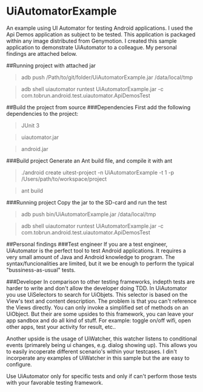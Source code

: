 UiAutomatorExample
==================

An example using UI Automator for testing Android applications. I used the Api Demos application as subject to be tested. This application is packaged within any image distributed from Genymotion. I created this sample application to demonstrate UiAutomator to a colleague. My personal findings are attached below.

##Running project with attached jar
> adb push /Path/to/git/folder/UiAutomatorExample.jar /data/local/tmp

> adb shell uiautomator runtest UiAutomatorExample.jar -c com.tobrun.android.test.uiautomator.ApiDemosTest


##Build the project from source
###Dependencies
First add the following dependencies to the project:
> JUnit 3

> uiautomator.jar

> android.jar

###Build project
Generate an Ant build file, and compile it with ant
> ./android create uitest-project -n UiAutomatorExample -t 1 -p /Users/path/to/workspace/project

>  ant build

###Running project
Copy the jar to the SD-card and run the test
> adb push bin/UiAutomatorExample.jar /data/local/tmp

> adb shell uiautomator runtest UiAutomatorExample.jar -c com.tobrun.android.test.uiautomator.ApiDemosTest


##Personal findings
###Test engineer
If you are a test engineer, UiAutomator is the perfect tool to test Android applications. It requires a very small amount of Java and Android knowledge to program. The syntax/funcionalities are limited, but it we be enough to perform the typical "bussiness-as-usual" tests. 

###Developer
In comparison to other testing frameworks, indepth tests are harder to write and don't allow the developer doing TDD. In UiAutomator you use UiSelectors to search for UiObjets. This selector is based on the View's text and content description. The problem  is that you can't reference the Views directly. You can only invoke a simplified set of methods on an UiObject. 
But their are some upsides to this framework, you can leave your app sandbox and do all kind of stuff. For example: toggle on/off wifi, open other apps, test your activity for result, etc.. 

Another upside is the usage of UiWatcher, this watcher listens to conditional events (primarely being ui changes, e.g. dialog showing up). This allows you to easily incoperate different scenario's within your testcases. I din't incorperate any examples of UiWatcher in this sample but the are easy to configure.

Use UiAutomator only for specific tests and only if can't perform those tests with your favorable testing framework.

